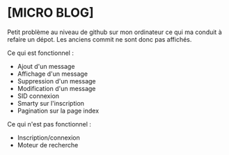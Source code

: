 # [MICRO BLOG]

Petit problème au niveau de github sur mon ordinateur ce qui ma conduit à refaire un dépot. 
Les anciens commit ne sont donc pas affichés.

Ce qui est fonctionnel : 

- Ajout d'un message 
- Affichage d'un message
- Suppression d'un message
- Modification d'un message
- SID connexion
- Smarty sur l'inscription
- Pagination sur la page index

Ce qui n'est pas fonctionnel :

- Inscription/connexion
- Moteur de recherche


